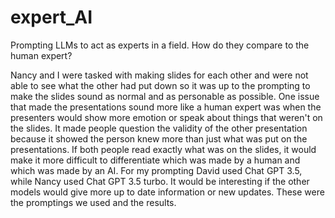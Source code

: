 # expert_AI
Prompting LLMs to act as experts in a field. How do they compare to the human expert?

Nancy and I were tasked with making slides for each other and were not able to see what the other had put down so it was up to the prompting to make the slides sound as normal and as personable as possible. One issue that made the presentations sound more like a human expert was when the presenters would show more emotion or speak about things that weren't on the slides. It made people question the validity of the other presentation because it showed the person knew more than just what was put on the presentations. If both people read exactly what was on the slides, it would make it more difficult to differentiate which was made by a human and which was made by an AI. For my prompting David used Chat GPT 3.5, while Nancy used Chat GPT 3.5 turbo. It would be interesting if the other models would give more up to date information or new updates. These were the promptings we used and the results. 